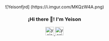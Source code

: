 <p align="center" width="300">
![Yeisonfjrd] (https://i.imgur.com/MKQzW4A.png)
   <h3 align="center">¡Hi there 👋! I'm Yeison</h3>
</p>

<p align="center">
   <a href="[www.linkedin.com/in/yeison-fajardo](https://www.linkedin.com/in/yeison-fajardo/)">
    <img src="https://user-images.githubusercontent.com/54821132/129295074-333e74c5-25b8-427c-a20b-9aaf8233574d.png" width="28px" height="28px" alt="yeisonfjrd"/>
   </a>
    <a href="[https://wilmerjfl.netlify.app](https://yeisonfjrd.netlify.app/)">
    <img src="https://user-images.githubusercontent.com/54821132/129295088-d8b1421a-2274-42a2-951c-3acc1d5807d6.png" width="28px" height="28px" alt="yesionfjrd"/>
   </a>
</p>
